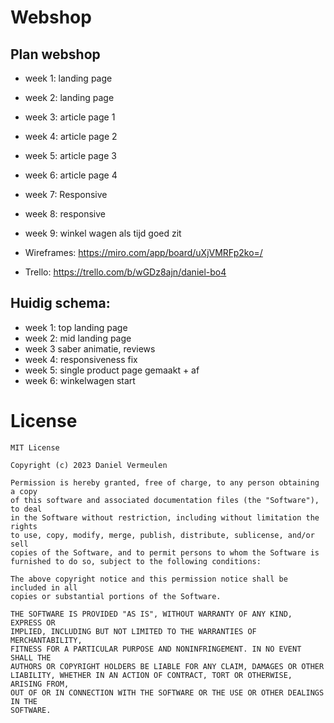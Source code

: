 # Webshop

## Plan webshop

- week 1: landing page
- week 2: landing page
- week 3: article page 1
- week 4: article page 2
- week 5: article page 3
- week 6: article page 4
- week 7: Responsive
- week 8: responsive
- week 9: winkel wagen als tijd goed zit

- Wireframes: https://miro.com/app/board/uXjVMRFp2ko=/
- Trello: https://trello.com/b/wGDz8ajn/daniel-bo4

## Huidig schema:

- week 1: top landing page
- week 2: mid landing page
- week 3 saber animatie, reviews
- week 4: responsiveness fix
- week 5: single product page gemaakt + af
- week 6: winkelwagen start


# License
```
MIT License

Copyright (c) 2023 Daniel Vermeulen

Permission is hereby granted, free of charge, to any person obtaining a copy
of this software and associated documentation files (the "Software"), to deal
in the Software without restriction, including without limitation the rights
to use, copy, modify, merge, publish, distribute, sublicense, and/or sell
copies of the Software, and to permit persons to whom the Software is
furnished to do so, subject to the following conditions:

The above copyright notice and this permission notice shall be included in all
copies or substantial portions of the Software.

THE SOFTWARE IS PROVIDED "AS IS", WITHOUT WARRANTY OF ANY KIND, EXPRESS OR
IMPLIED, INCLUDING BUT NOT LIMITED TO THE WARRANTIES OF MERCHANTABILITY,
FITNESS FOR A PARTICULAR PURPOSE AND NONINFRINGEMENT. IN NO EVENT SHALL THE
AUTHORS OR COPYRIGHT HOLDERS BE LIABLE FOR ANY CLAIM, DAMAGES OR OTHER
LIABILITY, WHETHER IN AN ACTION OF CONTRACT, TORT OR OTHERWISE, ARISING FROM,
OUT OF OR IN CONNECTION WITH THE SOFTWARE OR THE USE OR OTHER DEALINGS IN THE
SOFTWARE.
```